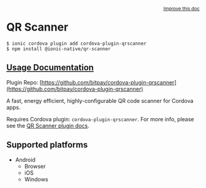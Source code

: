 <a style="float:right;font-size:12px;" href="http://github.com/ionic-team/ionic-native/edit/master/src/@ionic-native/plugins/qr-scanner/index.ts#L58">
  Improve this doc
</a>

# QR Scanner

```
$ ionic cordova plugin add cordova-plugin-qrscanner
$ npm install @ionic-native/qr-scanner
```

## [Usage Documentation](https://ionicframework.com/docs/native/qr-scanner/)

Plugin Repo: [https://github.com/bitpay/cordova-plugin-qrscanner](https://github.com/bitpay/cordova-plugin-qrscanner)

A fast, energy efficient, highly-configurable QR code scanner for Cordova apps.

Requires Cordova plugin: `cordova-plugin-qrscanner`. For more info, please see the [QR Scanner plugin docs](https://github.com/bitpay/cordova-plugin-qrscanner).

## Supported platforms

- Android
  - Browser
  - iOS
  - Windows
  


